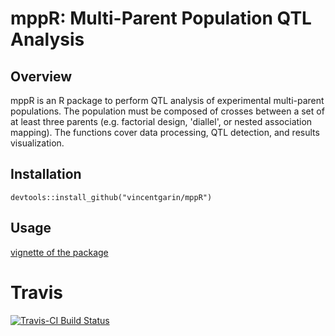 mppR: Multi-Parent Population QTL Analysis
====


## Overview

mppR is an R package to perform QTL analysis of experimental multi-parent populations. The population must be composed of crosses between a set of at least three parents (e.g. factorial design, 'diallel', or nested association mapping). The functions cover data processing, QTL detection, and results visualization.

## Installation

```
devtools::install_github("vincentgarin/mppR")

```

## Usage

[vignette of the package](inst/doc/mppR_vignette.pdf)

# Travis

[![Travis-CI Build Status](https://travis-ci.org/vincentgarin/mppR.svg?branch=master,mppR_CRAN)](https://travis-ci.org/vincentgarin/mppR)